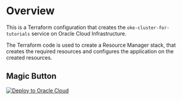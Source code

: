 # Overview 
This is a Terraform configuration that creates the `oke-cluster-for-tutorials` service on Oracle Cloud Infrastructure. 

The Terraform code is used to create a Resource Manager stack, that creates the required resources and configures the application on the created resources.
## Magic Button 
[![Deploy to Oracle Cloud](https://oci-resourcemanager-plugin.plugins.oci.oraclecloud.com/latest/deploy-to-oracle-cloud.svg)](https://cloud.oracle.com/resourcemanager/stacks/create?zipUrl=https://github.com/shukawam/resource-manager/raw/main/zips/oke-cluster-for-tutorials.zip)